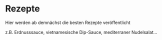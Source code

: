 # Rezepte

Hier werden ab demnächst die besten Rezepte veröffentlicht

z.B. Erdnusssauce, vietnamesische Dip-Sauce, mediterraner Nudelsalat...
